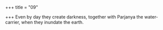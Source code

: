 +++
title = "09"

+++
Even by day they create darkness, together with Parjanya the
water-carrier,
when they inundate the earth. 